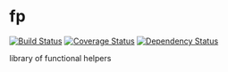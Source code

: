 # fp

[![Build Status](https://travis-ci.org/thecotne/fp.svg?branch=master)](https://travis-ci.org/thecotne/fp)
[![Coverage Status](https://coveralls.io/repos/github/thecotne/fp/badge.svg?branch=master)](https://coveralls.io/github/thecotne/fp?branch=master)
[![Dependency Status](https://www.versioneye.com/user/projects/5778c4ab68ee07004137f614/badge.svg?style=flat-square)](https://www.versioneye.com/user/projects/5778c4ab68ee07004137f614)


library of functional helpers

